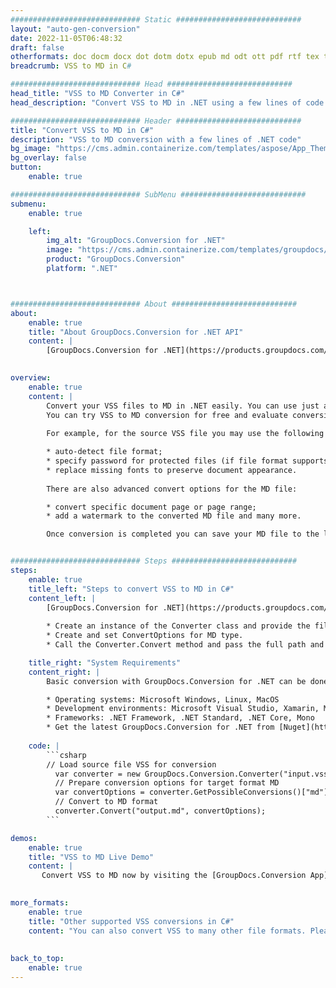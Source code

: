 ```yaml
---
############################# Static ############################
layout: "auto-gen-conversion"
date: 2022-11-05T06:48:32
draft: false
otherformats: doc docm docx dot dotm dotx epub md odt ott pdf rtf tex txt vdx vsdm vsdx vssm vssx vstm vstx vsx vtx xps
breadcrumb: VSS to MD in C#

############################# Head ############################
head_title: "VSS to MD Converter in C#"
head_description: "Convert VSS to MD in .NET using a few lines of code. Use the GroupDocs Document Conversion API to convert over 160 file formats."

############################# Header ############################
title: "Convert VSS to MD in C#"
description: "VSS to MD conversion with a few lines of .NET code"
bg_image: "https://cms.admin.containerize.com/templates/aspose/App_Themes/V3/images/bg/header1.png"
bg_overlay: false
button:
    enable: true

############################# SubMenu ############################
submenu:
    enable: true

    left:
        img_alt: "GroupDocs.Conversion for .NET"
        image: "https://cms.admin.containerize.com/templates/groupdocs/images/product-logos/90x90-noborder/groupdocs-conversion-net.png"
        product: "GroupDocs.Conversion"
        platform: ".NET"



############################# About ############################
about:
    enable: true
    title: "About GroupDocs.Conversion for .NET API"
    content: |
        [GroupDocs.Conversion for .NET](https://products.groupdocs.com/conversion/net/) can be used to convert Microsoft Word, Excel, PowerPoint, PDF, Visio and other formats. GroupDocs.Conversion is a standalone API that is suitable for back-end and internal systems where high performance is required. It does not depend on any software such as Microsoft or Open Office.
    

overview:
    enable: true
    content: |
        Convert your VSS files to MD in .NET easily. You can use just a couple of C# code lines in any platform of your choice like - Windows, Linux, macOS.
        You can try VSS to MD conversion for free and evaluate conversion results quality.  Along with simple file conversion scenarios you can try more advanced options for loading source VSS file and for saving output MD result. 
        
        For example, for the source VSS file you may use the following load options:

        * auto-detect file format;
        * specify password for protected files (if file format supports it);
        * replace missing fonts to preserve document appearance.
        
        There are also advanced convert options for the MD file:

        * convert specific document page or page range;
        * add a watermark to the converted MD file and many more.

        Once conversion is completed you can save your MD file to the local file path or any third-party storage like FTP, Amazon S3, Google Drive, Dropbox etc. Please note - to convert VSS to MD there is no need for any additional software installed - like MS Office, Open Office, Adobe Acrobat Reader etc.


############################# Steps ############################
steps:
    enable: true
    title_left: "Steps to convert VSS to MD in C#"
    content_left: |
        [GroupDocs.Conversion for .NET](https://products.groupdocs.com/conversion/net/) makes it easy for developers to convert a VSS file to MD with a few lines of code.
        
        * Create an instance of the Converter class and provide the file VSS with the full path
        * Create and set ConvertOptions for MD type.
        * Call the Converter.Convert method and pass the full path and format (MD) as a parameter

    title_right: "System Requirements"
    content_right: |
        Basic conversion with GroupDocs.Conversion for .NET can be done in just a few simple steps. Our APIs are supported on all major platforms and operating systems. Before executing the code below, make sure you have the following prerequisites installed on your system.

        * Operating systems: Microsoft Windows, Linux, MacOS
        * Development environments: Microsoft Visual Studio, Xamarin, MonoDevelop
        * Frameworks: .NET Framework, .NET Standard, .NET Core, Mono
        * Get the latest GroupDocs.Conversion for .NET from [Nuget](https://www.nuget.org/packages/groupdocs.conversion)
         
    code: |
        ```csharp    
        // Load source file VSS for conversion
          var converter = new GroupDocs.Conversion.Converter("input.vss");
          // Prepare conversion options for target format MD
          var convertOptions = converter.GetPossibleConversions()["md"].ConvertOptions;
          // Convert to MD format
          converter.Convert("output.md", convertOptions);
        ```

demos:
    enable: true
    title: "VSS to MD Live Demo"
    content: |
       Convert VSS to MD now by visiting the [GroupDocs.Conversion App](https://products.groupdocs.app/conversion/family) website. Online demo has the following advantages
          

more_formats:
    enable: true
    title: "Other supported VSS conversions in C#"
    content: "You can also convert VSS to many other file formats. Please see the list below."
       
       
back_to_top:
    enable: true
---
```

